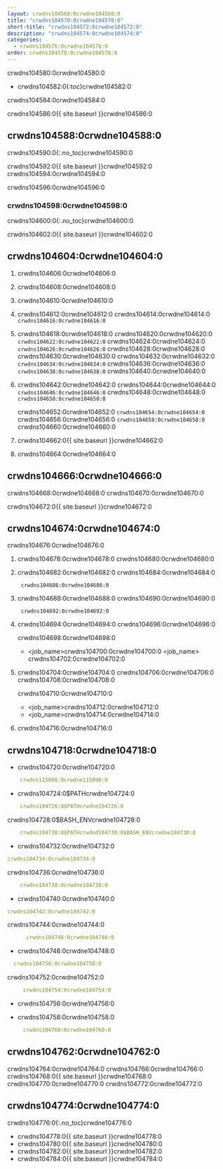 ```yaml
---
layout: crwdns104568:0crwdne104568:0
title: "crwdns104570:0crwdne104570:0"
short-title: "crwdns104572:0crwdne104572:0"
description: "crwdns104574:0crwdne104574:0"
categories:
  - crwdns104576:0crwdne104576:0
order: crwdns104578:0crwdne104578:0
---
```

crwdns104580:0crwdne104580:0

- crwdns104582:0{:toc}crwdne104582:0

crwdns104584:0crwdne104584:0

crwdns104586:0{{ site.baseurl }}crwdne104586:0

## crwdns104588:0crwdne104588:0

crwdns104590:0{:.no_toc}crwdne104590:0

crwdns104592:0{{ site.baseurl }}crwdne104592:0 crwdns104594:0crwdne104594:0

crwdns104596:0crwdne104596:0

### crwdns104598:0crwdne104598:0

crwdns104600:0{:.no_toc}crwdne104600:0

crwdns104602:0{{ site.baseurl }}crwdne104602:0

## crwdns104604:0crwdne104604:0

1. crwdns104606:0crwdne104606:0

2. crwdns104608:0crwdne104608:0

3. crwdns104610:0crwdne104610:0

4. crwdns104612:0crwdne104612:0 crwdns104614:0crwdne104614:0 ```crwdns104616:0crwdne104616:0```

5. crwdns104618:0crwdne104618:0 crwdns104620:0crwdne104620:0 ```crwdns104622:0crwdne104622:0``` crwdns104624:0crwdne104624:0 ```crwdns104626:0crwdne104626:0``` crwdns104628:0crwdne104628:0 crwdns104630:0crwdne104630:0 crwdns104632:0crwdne104632:0 ```crwdns104634:0crwdne104634:0``` crwdns104636:0crwdne104636:0 ```crwdns104638:0crwdne104638:0``` crwdns104640:0crwdne104640:0

6. crwdns104642:0crwdne104642:0 crwdns104644:0crwdne104644:0 ```crwdns104646:0crwdne104646:0``` crwdns104648:0crwdne104648:0 ```crwdns104650:0crwdne104650:0```
    
    crwdns104652:0crwdne104652:0 ```crwdns104654:0crwdne104654:0``` crwdns104656:0crwdne104656:0 ```crwdns104658:0crwdne104658:0``` crwdns104660:0crwdne104660:0

7. crwdns104662:0{{ site.baseurl }}crwdne104662:0

8. crwdns104664:0crwdne104664:0

## crwdns104666:0crwdne104666:0

crwdns104668:0crwdne104668:0 crwdns104670:0crwdne104670:0

crwdns104672:0{{ site.baseurl }}crwdne104672:0

## crwdns104674:0crwdne104674:0

crwdns104676:0crwdne104676:0

1. crwdns104678:0crwdne104678:0 crwdns104680:0crwdne104680:0

2. crwdns104682:0crwdne104682:0 crwdns104684:0crwdne104684:0  
    
    
        crwdns104686:0crwdne104686:0

3. crwdns104688:0crwdne104688:0 crwdns104690:0crwdne104690:0
    
        crwdns104692:0crwdne104692:0

4. crwdns104694:0crwdne104694:0 crwdns104696:0crwdne104696:0
    
    crwdns104698:0crwdne104698:0
    
    - <job_name>crwdns104700:0crwdne104700:0 <job_name> crwdns104702:0crwdne104702:0

5. crwdns104704:0crwdne104704:0 crwdns104706:0crwdne104706:0 crwdns104708:0crwdne104708:0
    
    crwdns104710:0crwdne104710:0
    
    - <job_name>crwdns104712:0crwdne104712:0
    - <job_name>crwdns104714:0crwdne104714:0 
6. crwdns104716:0crwdne104716:0

## crwdns104718:0crwdne104718:0

- crwdns104720:0crwdne104720:0

```yaml
    crwdns115898:0crwdne115898:0
```

- crwdns104724:0$PATHcrwdne104724:0 

```yaml
    crwdns104726:0$PATHcrwdne104726:0
```

crwdns104728:0$BASH_ENVcrwdne104728:0

```yaml
    crwdns104730:0$PATHcrwdnd104730:0$BASH_ENVcrwdne104730:0
```

- crwdns104732:0crwdne104732:0

```yaml
crwdns104734:0crwdne104734:0
```

crwdns104736:0crwdne104736:0

```yaml
    crwdns104738:0crwdne104738:0
```

- crwdns104740:0crwdne104740:0

```yaml
crwdns104742:0crwdne104742:0
```

crwdns104744:0crwdne104744:0

```yaml
      crwdns104746:0crwdne104746:0
```

- crwdns104748:0crwdne104748:0

```yaml
  crwdns104750:0crwdne104750:0
```

crwdns104752:0crwdne104752:0

```yaml
     crwdns104754:0crwdne104754:0
```

- crwdns104756:0crwdne104756:0

- crwdns104758:0crwdne104758:0

```yaml
     crwdns104760:0crwdne104760:0
```

## crwdns104762:0crwdne104762:0

crwdns104764:0crwdne104764:0 crwdns104766:0crwdne104766:0 crwdns104768:0{{ site.baseurl }}crwdne104768:0 crwdns104770:0crwdne104770:0 crwdns104772:0crwdne104772:0

## crwdns104774:0crwdne104774:0

crwdns104776:0{:.no_toc}crwdne104776:0

- crwdns104778:0{{ site.baseurl }}crwdne104778:0
- crwdns104780:0{{ site.baseurl }}crwdne104780:0
- crwdns104782:0{{ site.baseurl }}crwdne104782:0
- crwdns104784:0{{ site.baseurl }}crwdne104784:0